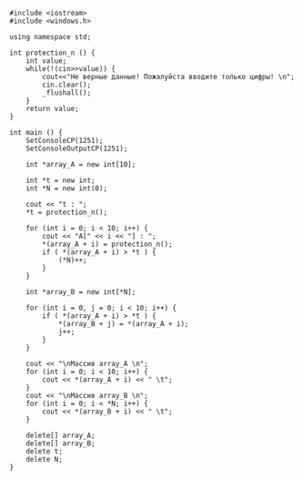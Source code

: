 ﻿```
#include <iostream>
#include <windows.h>

using namespace std;

int protection_n () {
	int value;
	while(!(cin>>value)) {
		cout<<"Не верные данные! Пожалуйста вводите только цифры! \n";
		cin.clear();
		_flushall();
	}
	return value;
}

int main () {
	SetConsoleCP(1251);
	SetConsoleOutputCP(1251);

	int *array_A = new int[10];

	int *t = new int;
	int *N = new int(0);

	cout << "t : ";
	*t = protection_n();

	for (int i = 0; i < 10; i++) {
		cout << "A[" << i << "] : ";
		*(array_A + i) = protection_n();
		if ( *(array_A + i) > *t ) {
			(*N)++;
		}
	}

	int *array_B = new int[*N];

	for (int i = 0, j = 0; i < 10; i++) {
		if ( *(array_A + i) > *t ) {
			*(array_B + j) = *(array_A + i);
			j++;
		}
	}

	cout << "\nМассив array_A \n";
	for (int i = 0; i < 10; i++) {
		cout << *(array_A + i) << " \t";
	}
	cout << "\nМассив array_B \n";
	for (int i = 0; i < *N; i++) {
		cout << *(array_B + i) << " \t";
	}

	delete[] array_A;
	delete[] array_B;
	delete t;
	delete N;
}

```
